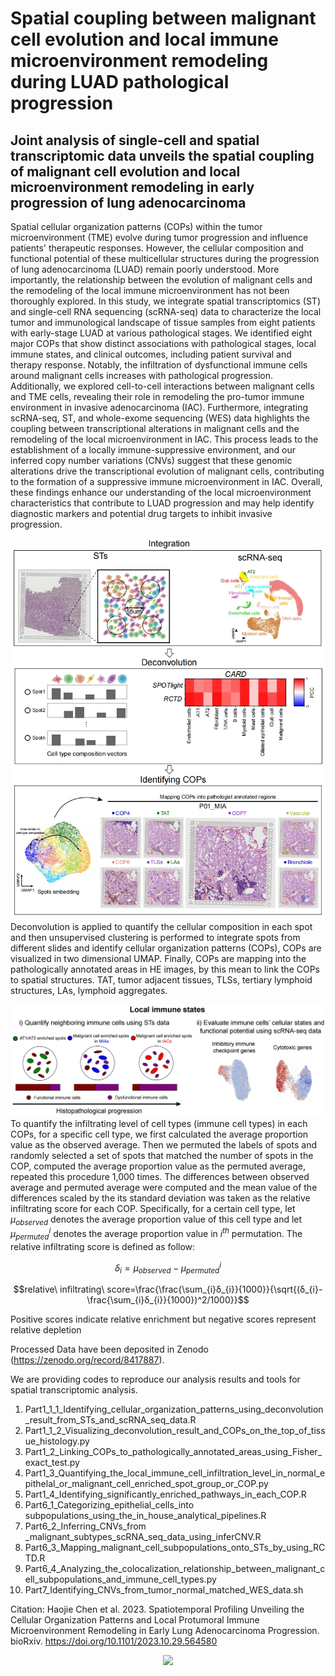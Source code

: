 # Spatial coupling between malignant cell evolution and local immune microenvironment remodeling during LUAD pathological progression
## Joint analysis of single-cell and spatial transcriptomic data unveils the spatial coupling of malignant cell evolution and local microenvironment remodeling in early progression of lung adenocarcinoma

Spatial cellular organization patterns (COPs) within the tumor microenvironment (TME) evolve during tumor progression and influence patients' therapeutic responses. However, the cellular composition and functional potential of these multicellular structures during the progression of lung adenocarcinoma (LUAD) remain poorly understood. More importantly, the relationship between the evolution of malignant cells and the remodeling of the local immune microenvironment has not been thoroughly explored. In this study, we integrate spatial transcriptomics (ST) and single-cell RNA sequencing (scRNA-seq) data to characterize the local tumor and immunological landscape of tissue samples from eight patients with early-stage LUAD at various pathological stages. We identified eight major COPs that show distinct associations with pathological stages, local immune states, and clinical outcomes, including patient survival and therapy response. Notably, the infiltration of dysfunctional immune cells around malignant cells increases with pathological progression. Additionally, we explored cell-to-cell interactions between malignant cells and TME cells, revealing their role in remodeling the pro-tumor immune environment in invasive adenocarcinoma (IAC). Furthermore, integrating scRNA-seq, ST, and whole-exome sequencing (WES) data highlights the coupling between transcriptional alterations in malignant cells and the remodeling of the local microenvironment in IAC. This process leads to the establishment of a locally immune-suppressive environment, and our inferred copy number variations (CNVs) suggest that these genomic alterations drive the transcriptional evolution of malignant cells, contributing to the formation of a suppressive immune microenvironment in IAC. Overall, these findings enhance our understanding of the local microenvironment characteristics that contribute to LUAD progression and may help identify diagnostic markers and potential drug targets to inhibit invasive progression. 

![Analysis pipeline](https://github.com/haojiechen94/LUAD_COPs/blob/master/images/analysis_pipeline.png)
Deconvolution is applied to quantify the cellular composition in each spot and then unsupervised clustering is performed to integrate spots from different slides and identify cellular organization patterns (COPs), COPs are visualized in two dimensional UMAP. Finally, COPs are mapping into the pathologically annotated areas in HE images, by this mean to link the COPs to spatial structures. TAT, tumor adjacent tissues, TLSs, tertiary lymphoid structures, LAs, lymphoid aggregates.

![Neighboring_immune_cell_states](https://github.com/haojiechen94/LUAD_COPs/blob/master/images/quantifying_neighboring_immune_cells_and%20evaluating_local_immune_cell_states.png)
To quantify the infiltrating level of cell types (immune cell types) in each COPs, for a specific cell type, we first calculated the average proportion value as the observed average. Then we permuted the labels of spots and randomly selected a set of spots that matched the number of spots in the COP, computed the average proportion value as the permuted average, repeated this procedure 1,000 times. The differences between observed average and permuted average were computed and the mean value of the differences scaled by the its standard deviation was taken as the relative infiltrating score for each COP. Specifically, for a certain cell type, let $μ_{observed}$ denotes the average proportion value of this cell type and let $μ_{permuted}^{i}$ denotes the average proportion value in $i^{th}$ permutation. The relative infiltrating score is defined as follow:

$$δ_{i}=μ_{observed}-μ_{permuted}^{i}$$

$$relative\ infiltrating\ score=\frac{\frac{\sum_{i}δ_{i}}{1000}}{\sqrt{(δ_{i}-\frac{\sum_{i}δ_{i}}{1000})^2/1000}}$$


Positive scores indicate relative enrichment but negative scores represent relative depletion





Processed Data have been deposited in Zenodo (https://zenodo.org/record/8417887).

We are providing codes to reproduce our analysis results and tools for spatial transcriptomic analysis.

1. Part1_1_1_Identifying_cellular_organization_patterns_using_deconvolution_result_from_STs_and_scRNA_seq_data.R
2. Part1_1_2_Visualizing_deconvolution_result_and_COPs_on_the_top_of_tissue_histology.py
3. Part1_2_Linking_COPs_to_pathologically_annotated_areas_using_Fisher_exact_test.py
4. Part1_3_Quantifying_the_local_immune_cell_infiltration_level_in_normal_epithelal_or_malignant_cell_enriched_spot_group_or_COP.py
5. Part1_4_Identifying_significantly_enriched_pathways_in_each_COP.R
6. Part6_1_Categorizing_epithelial_cells_into subpopulations_using_the_in_house_analytical_pipelines.R
7. Part6_2_Inferring_CNVs_from _malignant_subtypes_scRNA_seq_data_using_inferCNV.R
8. Part6_3_Mapping_malignant_cell_subpopulations_onto_STs_by_using_RCTD.R
9. Part6_4_Analyzing_the_colocalization_relationship_between_malignant_cell_subpopulations_and_immune_cell_types.py
10. Part7_Identifying_CNVs_from_tumor_normal_matched_WES_data.sh

Citation: Haojie Chen et al. 2023. Spatiotemporal Profiling Unveiling the Cellular Organization Patterns and Local Protumoral Immune Microenvironment Remodeling in Early Lung Adenocarcinoma Progression. bioRxiv. https://doi.org/10.1101/2023.10.29.564580

<p align="center">
  <a href="#">
     <img src="https://api.visitorbadge.io/api/visitors?path=https://github.com/haojiechen94/LUAD_COPs" />
   </a>
</p>



